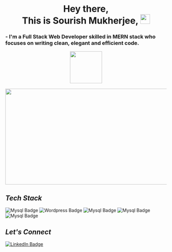 
<h1 align="center">
  Hey there, <br>
  This is Sourish Mukherjee,
  <img src="https://media.giphy.com/media/hvRJCLFzcasrR4ia7z/giphy.gif" width="30px"/>
</h1>

<h3>
  - I'm a Full Stack Web Developer skilled in MERN stack who focuses on writing clean, elegant and efficient code.
</h3>

<div id="header" align="center">
  <img src="https://media.giphy.com/media/M9gbBd9nbDrOTu1Mqx/giphy.gif" width="100"/>
</div>

<div id="badges" align="center">
 <img src="https://komarev.com/ghpvc/?username=DierSolGuy&style=flat-square&color=blue" alt=""/>
</div>
<br>

<div align="center">
  <img src="https://media.giphy.com/media/dWesBcTLavkZuG35MI/giphy.gif" width="600" height="300"/>
</div>

<h2><i>Tech Stack</i></h2>

<div id="badges">
    <img src="https://img.shields.io/badge/Node.js-339933?style=for-the-badge&logo=nodedotjs&logoColor=white" alt="Mysql Badge"/>
    <img src="https://img.shields.io/badge/Wordpress-21759B?style=for-the-badge&logo=wordpress&logoColor=white" alt="Wordpress Badge"/>
    <img src="https://img.shields.io/badge/MySQL-005C84?style=for-the-badge&logo=mysql&logoColor=white" alt="Mysql Badge"/>
    <img src="https://img.shields.io/badge/MongoDB-4EA94B?style=for-the-badge&logo=mongodb&logoColor=white" alt="Mysql Badge"/>
    <img src="https://img.shields.io/badge/Figma-F24E1E?style=for-the-badge&logo=figma&logoColor=white" alt="Mysql Badge"/>
</div>

<h2><i>Let's Connect</i></h2>

<div id="badges">
  <a href="linkedin.com/in/sourish-mukherjee-156ab9184">
    <img src="https://img.shields.io/badge/LinkedIn-blue?style=for-the-badge&logo=linkedin&logoColor=white" alt="LinkedIn Badge"/>
  </a>
</div>







<!--
**DierSolGuy/DierSolGuy** is a ✨ _special_ ✨ repository because its `README.md` (this file) appears on your GitHub profile.

Here are some ideas to get you started:

- 🔭 I’m currently working on ...
- 🌱 I’m currently learning ...
- 👯 I’m looking to collaborate on ...
- 🤔 I’m looking for help with ...
- 💬 Ask me about ...
- 📫 How to reach me: ...
- 😄 Pronouns: ...
- ⚡ Fun fact: ...
-->
